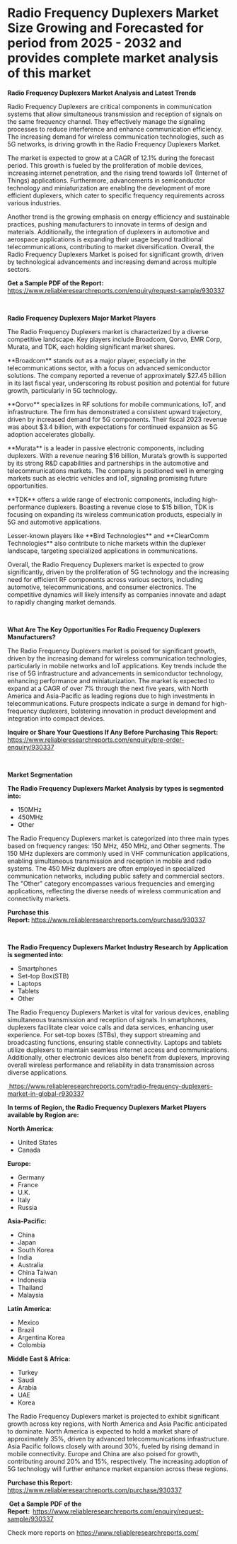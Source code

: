 <p><h1>Radio Frequency Duplexers Market Size Growing and Forecasted for period from 2025 - 2032 and provides complete market analysis of this market</h1></p><p><strong>Radio Frequency Duplexers Market Analysis and Latest Trends</strong></p>
<p><p>Radio Frequency Duplexers are critical components in communication systems that allow simultaneous transmission and reception of signals on the same frequency channel. They effectively manage the signaling processes to reduce interference and enhance communication efficiency. The increasing demand for wireless communication technologies, such as 5G networks, is driving growth in the Radio Frequency Duplexers Market.</p><p>The market is expected to grow at a CAGR of 12.1% during the forecast period. This growth is fueled by the proliferation of mobile devices, increasing internet penetration, and the rising trend towards IoT (Internet of Things) applications. Furthermore, advancements in semiconductor technology and miniaturization are enabling the development of more efficient duplexers, which cater to specific frequency requirements across various industries.</p><p>Another trend is the growing emphasis on energy efficiency and sustainable practices, pushing manufacturers to innovate in terms of design and materials. Additionally, the integration of duplexers in automotive and aerospace applications is expanding their usage beyond traditional telecommunications, contributing to market diversification. Overall, the Radio Frequency Duplexers Market is poised for significant growth, driven by technological advancements and increasing demand across multiple sectors.</p></p>
<p><strong>Get a Sample PDF of the Report:&nbsp;</strong> <a href="https://www.reliableresearchreports.com/enquiry/request-sample/930337?utm_campaign=3313&utm_medium=2&utm_source=Github&utm_content=ia&utm_term=21032025&utm_id=radio-frequency-duplexers">https://www.reliableresearchreports.com/enquiry/request-sample/930337</a></p>
<p>&nbsp;</p>
<p><strong>Radio Frequency Duplexers Major Market Players</strong></p>
<p><p>The Radio Frequency Duplexers market is characterized by a diverse competitive landscape. Key players include Broadcom, Qorvo, EMR Corp, Murata, and TDK, each holding significant market shares.</p><p>**Broadcom** stands out as a major player, especially in the telecommunications sector, with a focus on advanced semiconductor solutions. The company reported a revenue of approximately $27.45 billion in its last fiscal year, underscoring its robust position and potential for future growth, particularly in 5G technology.</p><p>**Qorvo** specializes in RF solutions for mobile communications, IoT, and infrastructure. The firm has demonstrated a consistent upward trajectory, driven by increased demand for 5G components. Their fiscal 2023 revenue was about $3.4 billion, with expectations for continued expansion as 5G adoption accelerates globally.</p><p>**Murata** is a leader in passive electronic components, including duplexers. With a revenue nearing $16 billion, Murata’s growth is supported by its strong R&D capabilities and partnerships in the automotive and telecommunications markets. The company is positioned well in emerging markets such as electric vehicles and IoT, signaling promising future opportunities.</p><p>**TDK** offers a wide range of electronic components, including high-performance duplexers. Boasting a revenue close to $15 billion, TDK is focusing on expanding its wireless communication products, especially in 5G and automotive applications.</p><p>Lesser-known players like **Bird Technologies** and **ClearComm Technologies** also contribute to niche markets within the duplexer landscape, targeting specialized applications in communications.</p><p>Overall, the Radio Frequency Duplexers market is expected to grow significantly, driven by the proliferation of 5G technology and the increasing need for efficient RF components across various sectors, including automotive, telecommunications, and consumer electronics. The competitive dynamics will likely intensify as companies innovate and adapt to rapidly changing market demands.</p></p>
<p>&nbsp;</p>
<p><strong>What Are The Key Opportunities For Radio Frequency Duplexers Manufacturers?</strong></p>
<p><p>The Radio Frequency Duplexers market is poised for significant growth, driven by the increasing demand for wireless communication technologies, particularly in mobile networks and IoT applications. Key trends include the rise of 5G infrastructure and advancements in semiconductor technology, enhancing performance and miniaturization. The market is expected to expand at a CAGR of over 7% through the next five years, with North America and Asia-Pacific as leading regions due to high investments in telecommunications. Future prospects indicate a surge in demand for high-frequency duplexers, bolstering innovation in product development and integration into compact devices.</p></p>
<p><strong>Inquire or Share Your Questions If Any Before Purchasing This Report:</strong> <a href="https://www.reliableresearchreports.com/enquiry/pre-order-enquiry/930337?utm_campaign=3313&utm_medium=2&utm_source=Github&utm_content=ia&utm_term=21032025&utm_id=radio-frequency-duplexers">https://www.reliableresearchreports.com/enquiry/pre-order-enquiry/930337</a></p>
<p>&nbsp;</p>
<p><strong>Market Segmentation</strong></p>
<p><strong>The Radio Frequency Duplexers Market Analysis by types is segmented into:</strong></p>
<p><ul><li>150MHz</li><li>450MHz</li><li>Other</li></ul></p>
<p><p>The Radio Frequency Duplexers market is categorized into three main types based on frequency ranges: 150 MHz, 450 MHz, and Other segments. The 150 MHz duplexers are commonly used in VHF communication applications, enabling simultaneous transmission and reception in mobile and radio systems. The 450 MHz duplexers are often employed in specialized communication networks, including public safety and commercial sectors. The "Other" category encompasses various frequencies and emerging applications, reflecting the diverse needs of wireless communication and connectivity markets.</p></p>
<p><strong>Purchase this Report:&nbsp;</strong><a href="https://www.reliableresearchreports.com/purchase/930337?utm_campaign=3313&utm_medium=2&utm_source=Github&utm_content=ia&utm_term=21032025&utm_id=radio-frequency-duplexers">https://www.reliableresearchreports.com/purchase/930337</a></p>
<p>&nbsp;</p>
<p><strong>The Radio Frequency Duplexers Market Industry Research by Application is segmented into:</strong></p>
<p><ul><li>Smartphones</li><li>Set-top Box(STB)</li><li>Laptops</li><li>Tablets</li><li>Other</li></ul></p>
<p><p>The Radio Frequency Duplexers Market is vital for various devices, enabling simultaneous transmission and reception of signals. In smartphones, duplexers facilitate clear voice calls and data services, enhancing user experience. For set-top boxes (STBs), they support streaming and broadcasting functions, ensuring stable connectivity. Laptops and tablets utilize duplexers to maintain seamless internet access and communications. Additionally, other electronic devices also benefit from duplexers, improving overall wireless performance and reliability in data transmission across diverse applications.</p></p>
<p><a href="https://www.reliableresearchreports.com/radio-frequency-duplexers-market-in-global-r930337?utm_campaign=3313&utm_medium=2&utm_source=Github&utm_content=ia&utm_term=21032025&utm_id=radio-frequency-duplexers">&nbsp;https://www.reliableresearchreports.com/radio-frequency-duplexers-market-in-global-r930337</a></p>
<p><strong>In terms of Region, the Radio Frequency Duplexers Market Players available by Region are:</strong></p>
<p>
    <p> <strong> North America: </strong>
        <ul>
            <li>United States</li>
            <li>Canada</li>
        </ul>
        </p> 
    <p> <strong> Europe: </strong>
        <ul>
            <li>Germany</li>
            <li>France</li>
            <li>U.K.</li>
            <li>Italy</li>
            <li>Russia</li>
        </ul>
        </p> 
    <p> <strong> Asia-Pacific: </strong>
        <ul>
            <li>China</li>
            <li>Japan</li>
            <li>South Korea</li>
            <li>India</li>
            <li>Australia</li>
            <li>China Taiwan</li>
            <li>Indonesia</li>
            <li>Thailand</li>
            <li>Malaysia</li>
        </ul>
        </p> 
    <p> <strong> Latin America: </strong>
        <ul>
            <li>Mexico</li>
            <li>Brazil</li>
            <li>Argentina Korea</li>
            <li>Colombia</li>
        </ul>
        </p> 
    <p> <strong> Middle East & Africa: </strong>
        <ul>
            <li>Turkey</li>
            <li>Saudi</li>
            <li>Arabia</li>
            <li>UAE</li>
            <li>Korea</li>
        </ul>
    </p>
    </p>
<p><p>The Radio Frequency Duplexers market is projected to exhibit significant growth across key regions, with North America and Asia Pacific anticipated to dominate. North America is expected to hold a market share of approximately 35%, driven by advanced telecommunications infrastructure. Asia Pacific follows closely with around 30%, fueled by rising demand in mobile connectivity. Europe and China are also poised for growth, contributing around 20% and 15%, respectively. The increasing adoption of 5G technology will further enhance market expansion across these regions.</p></p>
<p><strong>Purchase this Report: </strong><a href="https://www.reliableresearchreports.com/purchase/930337?utm_campaign=3313&utm_medium=2&utm_source=Github&utm_content=ia&utm_term=21032025&utm_id=radio-frequency-duplexers">https://www.reliableresearchreports.com/purchase/930337</a></p>
<p>&nbsp;<strong>Get a Sample PDF of the Report:&nbsp;&nbsp;</strong><a href="https://www.reliableresearchreports.com/enquiry/request-sample/930337?utm_campaign=3313&utm_medium=2&utm_source=Github&utm_content=ia&utm_term=21032025&utm_id=radio-frequency-duplexers">https://www.reliableresearchreports.com/enquiry/request-sample/930337</a></p>
<p><strong></strong></p>
<p>Check more reports on <a href="https://www.reliableresearchreports.com/?utm_campaign=3313&utm_medium=2&utm_source=Github&utm_content=ia&utm_term=21032025&utm_id=radio-frequency-duplexers">https://www.reliableresearchreports.com/</a></p>